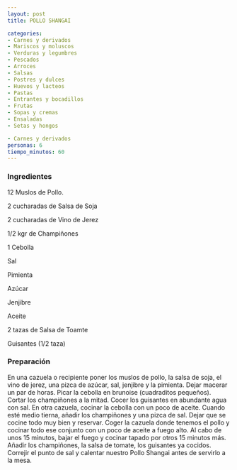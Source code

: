 ```yaml
---
layout: post
title: POLLO SHANGAI

categories:
- Carnes y derivados
- Mariscos y moluscos
- Verduras y legumbres
- Pescados
- Arroces
- Salsas
- Postres y dulces
- Huevos y lacteos
- Pastas
- Entrantes y bocadillos
- Frutas
- Sopas y cremas
- Ensaladas
- Setas y hongos

- Carnes y derivados
personas: 6 
tiempo_minutos: 60 
---
```

<h3>Ingredientes</h3>
12 Muslos de Pollo.

2 cucharadas de Salsa de Soja

2 cucharadas de Vino de Jerez

1/2 kgr de Champiñones

1 Cebolla

Sal

Pimienta

Azúcar

Jenjibre

Aceite

2 tazas de Salsa de Toamte

Guisantes (1/2 taza)

<h3>Preparación</h3>
En una cazuela o recipiente poner los muslos de pollo, la salsa de soja, el vino de jerez, una pizca de azúcar, sal, jenjibre y la pimienta. Dejar macerar un par de horas. Picar la cebolla en brunoise (cuadraditos pequeños). Cortar los champiñones a la mitad. Cocer los guisantes en abundante agua con sal. En otra cazuela, cocinar la cebolla con un poco de aceite. Cuando esté medio tierna, añadir los champiñones y una pizca de sal. Dejar que se cocine todo muy bien y reservar. Coger la cazuela donde tenemos el pollo y cocinar todo ese conjunto con un poco de aceite a fuego alto. Al cabo de unos 15 minutos, bajar el fuego y cocinar tapado por otros 15 minutos más. Añadir los champiñones, la salsa de tomate, los guisantes ya cocidos. Correjir el punto de sal y calentar nuestro Pollo Shangai antes de servirlo a la mesa.

